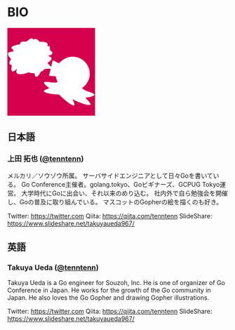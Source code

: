 # BIO

<img src="./logo.png" width="200px">

## 日本語

### 上田 拓也 ([@tenntenn](https://twitter.com))

メルカリ／ソウゾウ所属。
サーバサイドエンジニアとして日々Goを書いている。
Go Conference主催者。golang.tokyo、Goビギナーズ、GCPUG Tokyo運営。
大学時代にGoに出会い、それ以来のめり込む。
社内外で自ら勉強会を開催し、Goの普及に取り組んでいる。
マスコットのGopherの絵を描くのも好き。

Twitter: https://twitter.com
Qiita: https://qiita.com/tenntenn
SlideShare: https://www.slideshare.net/takuyaueda967/

## 英語

### Takuya Ueda ([@tenntenn](https://twitter.com))

Takuya Ueda is a Go engineer for Souzoh, Inc.
He is one of organizer of Go Conference in Japan.
He works for the growth of the Go community in Japan.
He also loves the Go Gopher and drawing Gopher illustrations.

Twitter: https://twitter.com
Qiita: https://qiita.com/tenntenn
SlideShare: https://www.slideshare.net/takuyaueda967/
